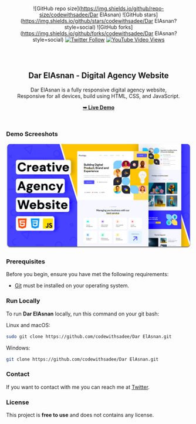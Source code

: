 <div align="center">
  
  ![GitHub repo size](https://img.shields.io/github/repo-size/codewithsadee/Dar ElAsnan)
  ![GitHub stars](https://img.shields.io/github/stars/codewithsadee/Dar ElAsnan?style=social)
  ![GitHub forks](https://img.shields.io/github/forks/codewithsadee/Dar ElAsnan?style=social)
  [![Twitter Follow](https://img.shields.io/twitter/follow/codewithsadee?style=social)](https://twitter.com/intent/follow?screen_name=codewithsadee)
  [![YouTube Video Views](https://img.shields.io/youtube/views/olASpEtIwRY?style=social)](https://youtu.be/olASpEtIwRY)

  <br />
  <br />

  <h2 align="center">Dar ElAsnan - Digital Agency Website</h2>

  Dar ElAsnan is a fully responsive digital agency website, <br />Responsive for all devices, build using HTML, CSS, and JavaScript.

  <a href="https://codewithsadee.github.io/Dar ElAsnan/"><strong>➥ Live Demo</strong></a>

</div>

<br />

### Demo Screeshots

![Dar ElAsnan Desktop Demo](./readme-images/desktop.png "Desktop Demo")

### Prerequisites

Before you begin, ensure you have met the following requirements:

* [Git](https://git-scm.com/downloads "Download Git") must be installed on your operating system.

### Run Locally

To run **Dar ElAsnan** locally, run this command on your git bash:

Linux and macOS:

```bash
sudo git clone https://github.com/codewithsadee/Dar ElAsnan.git
```

Windows:

```bash
git clone https://github.com/codewithsadee/Dar ElAsnan.git
```

### Contact

If you want to contact with me you can reach me at [Twitter](https://www.twitter.com/codewithsadee).

### License

This project is **free to use** and does not contains any license.
